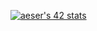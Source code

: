 [![aeser's 42 stats](https://badge42.herokuapp.com/api/stats/aeser)](https://github.com/JaeSeoKim/badge42)

